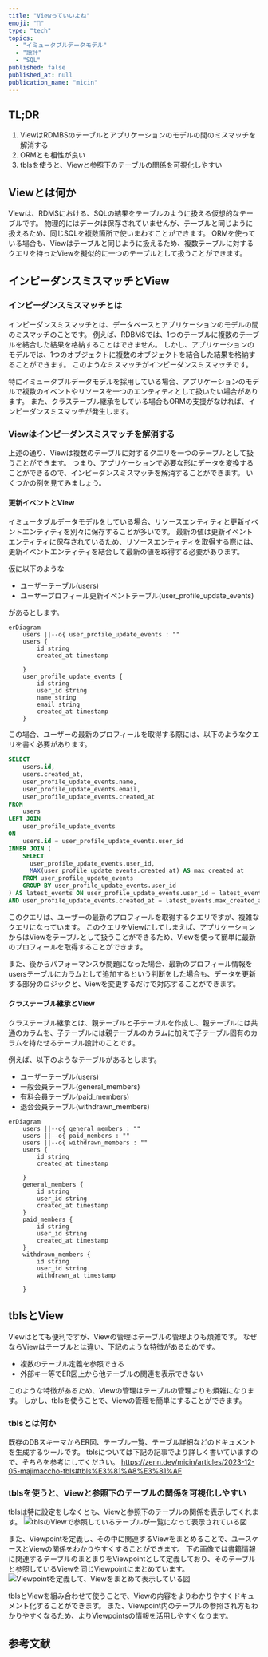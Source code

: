 ```yaml
---
title: "Viewっていいよね"
emoji: "🦍"
type: "tech"
topics:
  - "イミュータブルデータモデル"
  - "設計"
  - "SQL"
published: false
published_at: null
publication_name: "micin"
---
```


## TL;DR

1. ViewはRDMBSのテーブルとアプリケーションのモデルの間のミスマッチを解消する
2. ORMとも相性が良い
3. tblsを使うと、Viewと参照下のテーブルの関係を可視化しやすい

## Viewとは何か

Viewは、RDMSにおける、SQLの結果をテーブルのように扱える仮想的なテーブルです。
物理的にはデータは保存されていませんが、テーブルと同じように扱えるため、同じSQLを複数箇所で使いまわすことができます。
ORMを使っている場合も、Viewはテーブルと同じように扱えるため、複数テーブルに対するクエリを持ったViewを擬似的に一つのテーブルとして扱うことができます。

## インピーダンスミスマッチとView
### インピーダンスミスマッチとは

インピーダンスミスマッチとは、データベースとアプリケーションのモデルの間のミスマッチのことです。
例えば、RDBMSでは、1つのテーブルに複数のテーブルを結合した結果を格納することはできません。
しかし、アプリケーションのモデルでは、1つのオブジェクトに複数のオブジェクトを結合した結果を格納することができます。
このようなミスマッチがインピーダンスミスマッチです。

特にイミュータブルデータモデルを採用している場合、アプリケーションのモデルで複数のイベントやリソースを一つのエンティティとして扱いたい場合があります。
また、クラステーブル継承をしている場合もORMの支援がなければ、インピーダンスミスマッチが発生します。

### Viewはインピーダンスミスマッチを解消する

上述の通り、Viewは複数のテーブルに対するクエリを一つのテーブルとして扱うことができます。
つまり、アプリケーションで必要な形にデータを変換することができるので、インピーダンスミスマッチを解消することができます。
いくつかの例を見てみましょう。

#### 更新イベントとView

イミュータブルデータモデルをしている場合、リソースエンティティと更新イベントエンティティを別々に保存することが多いです。
最新の値は更新イベントエンティティに保存されているため、リソースエンティティを取得する際には、更新イベントエンティティを結合して最新の値を取得する必要があります。

仮に以下のような

- ユーザーテーブル(users)
- ユーザープロフィール更新イベントテーブル(user_profile_update_events)

があるとします。

```mermaid
erDiagram
    users ||--o{ user_profile_update_events : "" 
    users {
        id string
        created_at timestamp

    }
    user_profile_update_events {
        id string 
        user_id string 
        name string 
        email string 
        created_at timestamp
    }

```

この場合、ユーザーの最新のプロフィールを取得する際には、以下のようなクエリを書く必要があります。

```sql
SELECT
    users.id,
    users.created_at,
    user_profile_update_events.name,
    user_profile_update_events.email,
    user_profile_update_events.created_at
FROM
    users
LEFT JOIN
    user_profile_update_events
ON
    users.id = user_profile_update_events.user_id
INNER JOIN (
    SELECT 
      user_profile_update_events.user_id, 
      MAX(user_profile_update_events.created_at) AS max_created_at
    FROM user_profile_update_events
    GROUP BY user_profile_update_events.user_id
) AS latest_events ON user_profile_update_events.user_id = latest_events.user_id
AND user_profile_update_events.created_at = latest_events.max_created_at

```

このクエリは、ユーザーの最新のプロフィールを取得するクエリですが、複雑なクエリになっています。
このクエリをViewにしてしまえば、アプリケーションからはViewをテーブルとして扱うことができるため、Viewを使って簡単に最新のプロフィールを取得することができます。

また、後からパフォーマンスが問題になった場合、最新のプロフィール情報をusersテーブルにカラムとして追加するという判断をした場合も、データを更新する部分のロジックと、Viewを変更するだけで対応することができます。

#### クラステーブル継承とView

クラステーブル継承とは、親テーブルと子テーブルを作成し、親テーブルには共通のカラムを、子テーブルには親テーブルのカラムに加えて子テーブル固有のカラムを持たせるテーブル設計のことです。

例えば、以下のようなテーブルがあるとします。

- ユーザーテーブル(users)
- 一般会員テーブル(general_members)
- 有料会員テーブル(paid_members)
- 退会会員テーブル(withdrawn_members)

```mermaid
erDiagram
    users ||--o{ general_members : ""
    users ||--o{ paid_members : "" 
    users ||--o{ withdrawn_members : "" 
    users {
        id string
        created_at timestamp

    }
    general_members {
        id string 
        user_id string 
        created_at timestamp
    }
    paid_members {
        id string 
        user_id string 
        created_at timestamp
    }
    withdrawn_members {
        id string 
        user_id string 
        withdrawn_at timestamp
        
    }

```



## tblsとView

Viewはとても便利ですが、Viewの管理はテーブルの管理よりも煩雑です。
なぜならViewはテーブルとは違い、下記のような特徴があるためです。

- 複数のテーブル定義を参照できる
- 外部キー等でER図上から他テーブルの関連を表示できない

このような特徴があるため、Viewの管理はテーブルの管理よりも煩雑になります。
しかし、tblsを使うことで、Viewの管理を簡単にすることができます。

### tblsとは何か

既存のDBスキーマからER図、テーブル一覧、テーブル詳細などのドキュメントを生成するツールです。
tblsについては下記の記事でより詳しく書いていますので、そちらを参考にしてください。
https://zenn.dev/micin/articles/2023-12-05-majimaccho-tbls#tbls%E3%81%A8%E3%81%AF

### tblsを使うと、Viewと参照下のテーブルの関係を可視化しやすい

tblsは特に設定をしなくとも、Viewと参照下のテーブルの関係を表示してくれます。
![tblsのViewで参照しているテーブルが一覧になって表示されている図](/images/tbls-view.png)

また、Viewpointを定義し、その中に関連するViewをまとめることで、ユースケースとViewの関係をわかりやすくすることができます。
下の画像では書籍情報に関連するテーブルのまとまりをViewpointとして定義しており、そのテーブルと参照しているViewを同じViewpointにまとめています。
![Viewpointを定義して、Viewをまとめて表示している図](/images/tbls-view-in-viewpoint.png)


tblsとViewを組み合わせて使うことで、Viewの内容をよりわかりやすくドキュメント化することができます。
また、Viewpoint内のテーブルの参照され方もわかりやすくなるため、よりViewpointsの情報を活用しやすくなります。

## 参考文献